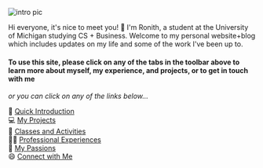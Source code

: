 ![intro pic](https://ronithgan.github.io/picture11.png)

Hi everyone, it's nice to meet you! 👋 I'm Ronith, a student at the University of Michigan studying CS + Business. Welcome to my personal website+blog which includes updates on my life and some of the work I've been up to. 

#### To use this site, please click on any of the tabs in the toolbar above to learn more about myself, my experience, and projects, or to get in touch with me

*or you can click on any of the links below...*

👋 [Quick Introduction](https://ronithgan.github.io/aboutme/)       
💻 [My Projects](https://ronithgan.github.io/projects/)       
🏫 [Classes and Activities](https://ronithgan.github.io/education/)         
👨‍💼 [Professional Experiences](https://ronithgan.github.io/experience/)       
🧠 [My Passions](https://ronithgan.github.io/passions/)         
😄 [Connect with Me](https://ronithgan.github.io/connect/)

